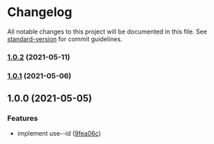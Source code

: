 # Changelog

All notable changes to this project will be documented in this file. See [standard-version](https://github.com/conventional-changelog/standard-version) for commit guidelines.

### [1.0.2](https://github.com/brunoscopelliti/use-id/compare/v1.0.1...v1.0.2) (2021-05-11)

### [1.0.1](https://github.com/brunoscopelliti/use-id/compare/v1.0.0...v1.0.1) (2021-05-06)

## 1.0.0 (2021-05-05)


### Features

* implement use--id ([9fea06c](https://github.com/brunoscopelliti/use-id/commits/9fea06c70db650f12fdcd1b72c27a0a0fc7f7c09))
